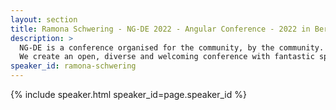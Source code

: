 ```yaml
---
layout: section
title: Ramona Schwering - NG-DE 2022 - Angular Conference - 2022 in Berlin
description: >
  NG-DE is a conference organised for the community, by the community.
  We create an open, diverse and welcoming conference with fantastic speakers and a warm and friendly environment.
speaker_id: ramona-schwering
---
```


{% include speaker.html speaker_id=page.speaker_id %}
